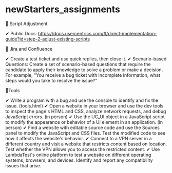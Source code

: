 # newStarters_assignments


📌 Script Adjustment

✔ Public Docs: https://docs.usercentrics.com/#/direct-implementation-guide?id=step-2-adjust-existing-scripts

📌 Jira and Confluence

✔ Create a test ticket and use quick replies, then close it.
✔ Scenario-based Questions: Create a set of scenario-based questions that require the candidate to apply their knowledge to solve a problem or make a decision. For example, "You receive a bug ticket with incomplete information, what steps would you take to resolve the issue?"

📌Tools

✔ Write a program with a bug and use the console to identify and fix the issue. (tools.html)
✔ Open a website in your browser and use the dev tools to inspect the page's HTML and CSS, analyze network requests, and debug JavaScript errors. (in person)
✔ Use the UC_UI object in a JavaScript script to modify the appearance or behavior of a UI element in an application. (in person)
✔ Find a website with editable source code and use the Sources panel to modify the JavaScript and CSS files. Test the modified code to see how it affects the website's behavior.
✔ Connect to a VPN server in a different country and visit a website that restricts content based on location. Test whether the VPN allows you to access the restricted content.
✔ Use LambdaTest's online platform to test a website on different operating systems, browsers, and devices. Identify and report any compatibility issues that arise.
